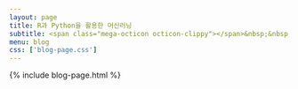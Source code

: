 ```yaml
---
layout: page
title: R과 Python을 활용한 머신러닝
subtitle: <span class="mega-octicon octicon-clippy"></span>&nbsp;&nbsp; Take notes about everything new
menu: blog
css: ['blog-page.css']
---
```

{% include blog-page.html %}